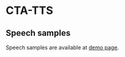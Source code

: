 # CTA-TTS
 

## Speech samples


Speech samples are available at [demo page](https://ttslr.github.io/CTA-TTS/).

